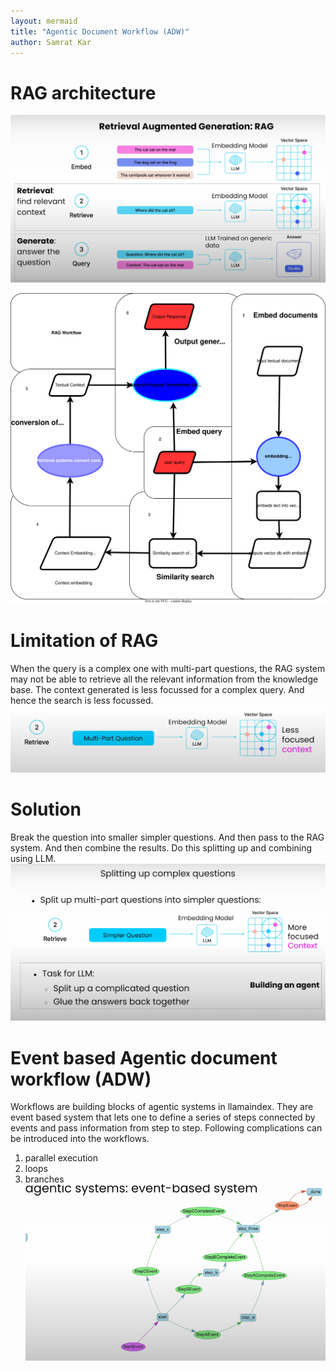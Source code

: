 ```yaml
---
layout: mermaid
title: "Agentic Document Workflow (ADW)"
author: Samrat Kar
---
```


# RAG architecture
![](/images/genai/rag-arch.png)

![](/images/genai/rag-workflow.svg)

# Limitation of RAG
When the query is a complex one with multi-part questions, the RAG system may not be able to retrieve all the relevant information from the knowledge base. The context generated is less focussed for a complex query. And hence the search is less focussed. 
![rag limit](/images/genai/rag-limit.png)

# Solution
Break the question into smaller simpler questions. And then pass to the RAG system. And then combine the results. Do this splitting up and combining using LLM.
![](/images/genai/solution-rag-limit.png)

# Event based Agentic document workflow (ADW)
Workflows are building blocks of agentic systems in llamaindex. They are event based system that lets one to define a series of steps connected by events and pass information from step to step. Following complications can be introduced into the workflows. 
1. parallel execution
2. loops
3. branches
![](/images/genai/workflows.png)


